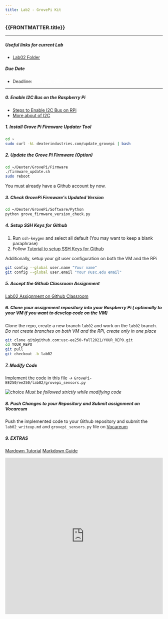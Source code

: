 ```yaml
---
title: Lab2 - GrovePi Kit
---
```



### {{FRONTMATTER.title}}
---

##### Useful links for current Lab

- [Lab02 Folder](https://drive.google.com/drive/folders/1KZFDQIDeMj5s57xFg5pmpZP-GC1JIIEr)


##### Due Date
- Deadline: <i style='color:white'>10th Sep, 2021</i>

---


##### 0. Enable I2C Bus on the Raspberry Pi

- [Steps to Enable I2C Bus on RPi](https://www.raspberrypi-spy.co.uk/2014/11/enabling-the-i2c-interface-on-the-raspberry-pi)
- [More about of I2C](https://en.wikipedia.org/wiki/I%C2%B2C#Design)


##### 1. Install Grove Pi Firmware Updater Tool 
```bash
cd ~
sudo curl -kL dexterindustries.com/update_grovepi | bash

```


##### 2. Update the Grove Pi Firmware (Option)
```bash
cd ~/Dexter/GrovePi/Firmware
./firmware_update.sh 
sudo reboot 
```

You must already have a Github account by now.


##### 3. Check GrovePi Firmware's Updated Version
```bash
cd ~/Dexter/GrovePi/Software/Python
python grove_firmware_version_check.py
```

##### 4. Setup SSH Keys for Github
1. Run `ssh-keygen` and select all default (You may want to keep a blank paraphrase)
2. Follow [Tutorial to setup SSH Keys for Github](https://docs.github.com/en/github/authenticating-to-github/adding-a-new-ssh-key-to-your-github-account)


Additionally, setup your git user configuration on both the VM and the RPi
```bash
git config --global user.name "Your name"
git config --global user.email "Your @usc.edu email"
```

##### 5. Accept the Github Classroom Assignment
[Lab02 Assignment on Github Classroom](https://classroom.github.com/a/NRxlmTeA)


##### 6. Clone your assignment repository into your Raspberry Pi ( optionally to your VM if you want to develop code on the VM)

Clone the repo, create a new branch `lab02` and work on the `lab02` branch.
*Do not create branches on both VM and the RPi, create only in one place*

```bash
git clone git@github.com:usc-ee250-fall2021/YOUR_REPO.git
cd YOUR_REPO
git pull
git checkout -b lab02 
```

##### 7. Modify Code
Implement the code in this file  -> `GrovePi-EE250/ee250/lab02/grovepi_sensors.py`

![choice](https://external-preview.redd.it/5o3MgC1NEDpIiuAh_epHTNWN924i-7kRvYSQYojBdMI.jpg?auto=webp&s=6b7ea2a73b4a3ab1a93340823c0cd3424b509b11)
*Must be followed strictly while modifying code*

##### 8. Push Changes to your Repository and Submit assignment on Vocareum

Push the implemented code to your Github repository and submit the `lab02_writeup.md` and `grovepi_sensors.py` file on [Vocareum](https://www.vocareum.com)

##### 9. EXTRAS
[Mardown Tutorial](https://www.markdowntutorial.com)
[Markdown Guide](https://www.markdownguide.org/basic-syntax/)
<iframe width="100%" height=500" src="https://www.youtube.com/embed/6A5EpqqDOdk" frameborder="0" allow="accelerometer; autoplay; clipboard-write; encrypted-media; gyroscope; picture-in-picture" allowfullscreen></iframe> 
